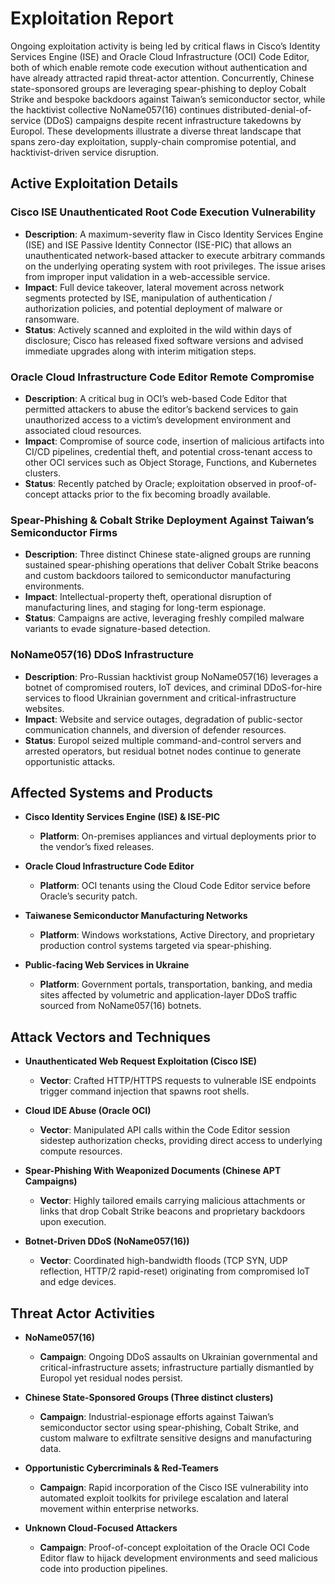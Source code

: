 # Exploitation Report

Ongoing exploitation activity is being led by critical flaws in Cisco’s Identity Services Engine (ISE) and Oracle Cloud Infrastructure (OCI) Code Editor, both of which enable remote code execution without authentication and have already attracted rapid threat-actor attention. Concurrently, Chinese state-sponsored groups are leveraging spear-phishing to deploy Cobalt Strike and bespoke backdoors against Taiwan’s semiconductor sector, while the hacktivist collective NoName057(16) continues distributed-denial-of-service (DDoS) campaigns despite recent infrastructure takedowns by Europol. These developments illustrate a diverse threat landscape that spans zero-day exploitation, supply-chain compromise potential, and hacktivist-driven service disruption.

## Active Exploitation Details

### Cisco ISE Unauthenticated Root Code Execution Vulnerability
- **Description**: A maximum-severity flaw in Cisco Identity Services Engine (ISE) and ISE Passive Identity Connector (ISE-PIC) that allows an unauthenticated network-based attacker to execute arbitrary commands on the underlying operating system with root privileges. The issue arises from improper input validation in a web-accessible service.
- **Impact**: Full device takeover, lateral movement across network segments protected by ISE, manipulation of authentication / authorization policies, and potential deployment of malware or ransomware.
- **Status**: Actively scanned and exploited in the wild within days of disclosure; Cisco has released fixed software versions and advised immediate upgrades along with interim mitigation steps.

### Oracle Cloud Infrastructure Code Editor Remote Compromise
- **Description**: A critical bug in OCI’s web-based Code Editor that permitted attackers to abuse the editor’s backend services to gain unauthorized access to a victim’s development environment and associated cloud resources.
- **Impact**: Compromise of source code, insertion of malicious artifacts into CI/CD pipelines, credential theft, and potential cross-tenant access to other OCI services such as Object Storage, Functions, and Kubernetes clusters.
- **Status**: Recently patched by Oracle; exploitation observed in proof-of-concept attacks prior to the fix becoming broadly available.

### Spear-Phishing & Cobalt Strike Deployment Against Taiwan’s Semiconductor Firms
- **Description**: Three distinct Chinese state-aligned groups are running sustained spear-phishing operations that deliver Cobalt Strike beacons and custom backdoors tailored to semiconductor manufacturing environments.
- **Impact**: Intellectual-property theft, operational disruption of manufacturing lines, and staging for long-term espionage.
- **Status**: Campaigns are active, leveraging freshly compiled malware variants to evade signature-based detection.

### NoName057(16) DDoS Infrastructure
- **Description**: Pro-Russian hacktivist group NoName057(16) leverages a botnet of compromised routers, IoT devices, and criminal DDoS-for-hire services to flood Ukrainian government and critical-infrastructure websites.
- **Impact**: Website and service outages, degradation of public-sector communication channels, and diversion of defender resources.
- **Status**: Europol seized multiple command-and-control servers and arrested operators, but residual botnet nodes continue to generate opportunistic attacks.

## Affected Systems and Products

- **Cisco Identity Services Engine (ISE) & ISE-PIC**  
  - **Platform**: On-premises appliances and virtual deployments prior to the vendor’s fixed releases.

- **Oracle Cloud Infrastructure Code Editor**  
  - **Platform**: OCI tenants using the Cloud Code Editor service before Oracle’s security patch.

- **Taiwanese Semiconductor Manufacturing Networks**  
  - **Platform**: Windows workstations, Active Directory, and proprietary production control systems targeted via spear-phishing.

- **Public-facing Web Services in Ukraine**  
  - **Platform**: Government portals, transportation, banking, and media sites affected by volumetric and application-layer DDoS traffic sourced from NoName057(16) botnets.

## Attack Vectors and Techniques

- **Unauthenticated Web Request Exploitation (Cisco ISE)**  
  - **Vector**: Crafted HTTP/HTTPS requests to vulnerable ISE endpoints trigger command injection that spawns root shells.

- **Cloud IDE Abuse (Oracle OCI)**  
  - **Vector**: Manipulated API calls within the Code Editor session sidestep authorization checks, providing direct access to underlying compute resources.

- **Spear-Phishing With Weaponized Documents (Chinese APT Campaigns)**  
  - **Vector**: Highly tailored emails carrying malicious attachments or links that drop Cobalt Strike beacons and proprietary backdoors upon execution.

- **Botnet-Driven DDoS (NoName057(16))**  
  - **Vector**: Coordinated high-bandwidth floods (TCP SYN, UDP reflection, HTTP/2 rapid-reset) originating from compromised IoT and edge devices.

## Threat Actor Activities

- **NoName057(16)**  
  - **Campaign**: Ongoing DDoS assaults on Ukrainian governmental and critical-infrastructure assets; infrastructure partially dismantled by Europol yet residual nodes persist.

- **Chinese State-Sponsored Groups (Three distinct clusters)**  
  - **Campaign**: Industrial-espionage efforts against Taiwan’s semiconductor sector using spear-phishing, Cobalt Strike, and custom malware to exfiltrate sensitive designs and manufacturing data.

- **Opportunistic Cybercriminals & Red-Teamers**  
  - **Campaign**: Rapid incorporation of the Cisco ISE vulnerability into automated exploit toolkits for privilege escalation and lateral movement within enterprise networks.

- **Unknown Cloud-Focused Attackers**  
  - **Campaign**: Proof-of-concept exploitation of the Oracle OCI Code Editor flaw to hijack development environments and seed malicious code into production pipelines.

